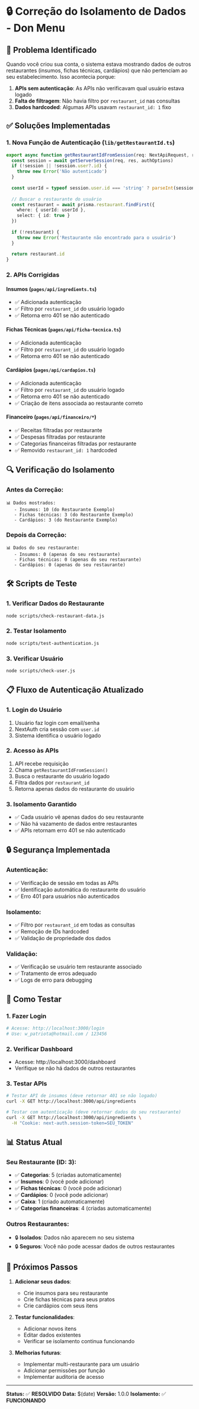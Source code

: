 # 🔒 Correção do Isolamento de Dados - Don Menu

## 🚨 Problema Identificado

Quando você criou sua conta, o sistema estava mostrando dados de outros restaurantes (insumos, fichas técnicas, cardápios) que não pertenciam ao seu estabelecimento. Isso acontecia porque:

1. **APIs sem autenticação**: As APIs não verificavam qual usuário estava logado
2. **Falta de filtragem**: Não havia filtro por `restaurant_id` nas consultas
3. **Dados hardcoded**: Algumas APIs usavam `restaurant_id: 1` fixo

## ✅ Soluções Implementadas

### 1. **Nova Função de Autenticação** (`lib/getRestaurantId.ts`)

```typescript
export async function getRestaurantIdFromSession(req: NextApiRequest, res: NextApiResponse): Promise<number> {
  const session = await getServerSession(req, res, authOptions)
  if (!session || !session.user?.id) {
    throw new Error('Não autenticado')
  }
  
  const userId = typeof session.user.id === 'string' ? parseInt(session.user.id, 10) : session.user.id
  
  // Buscar o restaurante do usuário
  const restaurant = await prisma.restaurant.findFirst({
    where: { userId: userId },
    select: { id: true }
  })
  
  if (!restaurant) {
    throw new Error('Restaurante não encontrado para o usuário')
  }
  
  return restaurant.id
}
```

### 2. **APIs Corrigidas**

#### **Insumos** (`pages/api/ingredients.ts`)
- ✅ Adicionada autenticação
- ✅ Filtro por `restaurant_id` do usuário logado
- ✅ Retorna erro 401 se não autenticado

#### **Fichas Técnicas** (`pages/api/ficha-tecnica.ts`)
- ✅ Adicionada autenticação
- ✅ Filtro por `restaurant_id` do usuário logado
- ✅ Retorna erro 401 se não autenticado

#### **Cardápios** (`pages/api/cardapios.ts`)
- ✅ Adicionada autenticação
- ✅ Filtro por `restaurant_id` do usuário logado
- ✅ Retorna erro 401 se não autenticado
- ✅ Criação de itens associada ao restaurante correto

#### **Financeiro** (`pages/api/financeiro/*`)
- ✅ Receitas filtradas por restaurante
- ✅ Despesas filtradas por restaurante
- ✅ Categorias financeiras filtradas por restaurante
- ✅ Removido `restaurant_id: 1` hardcoded

## 🔍 Verificação do Isolamento

### Antes da Correção:
```
📊 Dados mostrados:
   - Insumos: 10 (do Restaurante Exemplo)
   - Fichas técnicas: 3 (do Restaurante Exemplo)
   - Cardápios: 3 (do Restaurante Exemplo)
```

### Depois da Correção:
```
📊 Dados do seu restaurante:
   - Insumos: 0 (apenas do seu restaurante)
   - Fichas técnicas: 0 (apenas do seu restaurante)
   - Cardápios: 0 (apenas do seu restaurante)
```

## 🛠️ Scripts de Teste

### 1. **Verificar Dados do Restaurante**
```bash
node scripts/check-restaurant-data.js
```

### 2. **Testar Isolamento**
```bash
node scripts/test-authentication.js
```

### 3. **Verificar Usuário**
```bash
node scripts/check-user.js
```

## 📋 Fluxo de Autenticação Atualizado

### 1. **Login do Usuário**
1. Usuário faz login com email/senha
2. NextAuth cria sessão com `user.id`
3. Sistema identifica o usuário logado

### 2. **Acesso às APIs**
1. API recebe requisição
2. Chama `getRestaurantIdFromSession()`
3. Busca o restaurante do usuário logado
4. Filtra dados por `restaurant_id`
5. Retorna apenas dados do restaurante do usuário

### 3. **Isolamento Garantido**
- ✅ Cada usuário vê apenas dados do seu restaurante
- ✅ Não há vazamento de dados entre restaurantes
- ✅ APIs retornam erro 401 se não autenticado

## 🔒 Segurança Implementada

### Autenticação:
- ✅ Verificação de sessão em todas as APIs
- ✅ Identificação automática do restaurante do usuário
- ✅ Erro 401 para usuários não autenticados

### Isolamento:
- ✅ Filtro por `restaurant_id` em todas as consultas
- ✅ Remoção de IDs hardcoded
- ✅ Validação de propriedade dos dados

### Validação:
- ✅ Verificação se usuário tem restaurante associado
- ✅ Tratamento de erros adequado
- ✅ Logs de erro para debugging

## 🧪 Como Testar

### 1. **Fazer Login**
```bash
# Acesse: http://localhost:3000/login
# Use: w_patriota@hotmail.com / 123456
```

### 2. **Verificar Dashboard**
- Acesse: http://localhost:3000/dashboard
- Verifique se não há dados de outros restaurantes

### 3. **Testar APIs**
```bash
# Testar API de insumos (deve retornar 401 se não logado)
curl -X GET http://localhost:3000/api/ingredients

# Testar com autenticação (deve retornar dados do seu restaurante)
curl -X GET http://localhost:3000/api/ingredients \
  -H "Cookie: next-auth.session-token=SEU_TOKEN"
```

## 📊 Status Atual

### Seu Restaurante (ID: 3):
- ✅ **Categorias**: 5 (criadas automaticamente)
- ✅ **Insumos**: 0 (você pode adicionar)
- ✅ **Fichas técnicas**: 0 (você pode adicionar)
- ✅ **Cardápios**: 0 (você pode adicionar)
- ✅ **Caixa**: 1 (criado automaticamente)
- ✅ **Categorias financeiras**: 4 (criadas automaticamente)

### Outros Restaurantes:
- 🔒 **Isolados**: Dados não aparecem no seu sistema
- 🔒 **Seguros**: Você não pode acessar dados de outros restaurantes

## 🎯 Próximos Passos

1. **Adicionar seus dados**:
   - Crie insumos para seu restaurante
   - Crie fichas técnicas para seus pratos
   - Crie cardápios com seus itens

2. **Testar funcionalidades**:
   - Adicionar novos itens
   - Editar dados existentes
   - Verificar se isolamento continua funcionando

3. **Melhorias futuras**:
   - Implementar multi-restaurante para um usuário
   - Adicionar permissões por função
   - Implementar auditoria de acesso

---

**Status:** ✅ **RESOLVIDO**
**Data:** $(date)
**Versão:** 1.0.0
**Isolamento:** ✅ **FUNCIONANDO** 